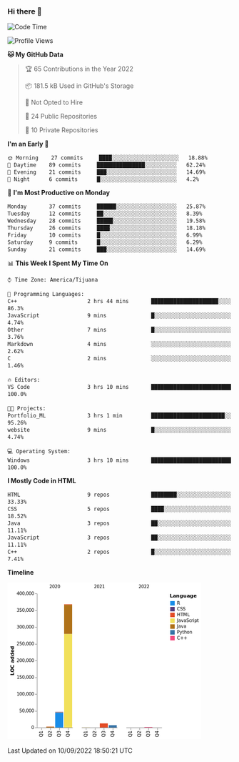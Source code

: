 ### Hi there 👋

<!--START_SECTION:waka-->
![Code Time](http://img.shields.io/badge/Code%20Time-108%20hrs%2033%20mins-blue)

![Profile Views](http://img.shields.io/badge/Profile%20Views-0-blue)

**🐱 My GitHub Data** 

> 🏆 65 Contributions in the Year 2022
 > 
> 📦 181.5 kB Used in GitHub's Storage 
 > 
> 🚫 Not Opted to Hire
 > 
> 📜 24 Public Repositories 
 > 
> 🔑 10 Private Repositories  
 > 
**I'm an Early 🐤** 

```text
🌞 Morning    27 commits     ████░░░░░░░░░░░░░░░░░░░░░   18.88% 
🌆 Daytime    89 commits     ███████████████░░░░░░░░░░   62.24% 
🌃 Evening    21 commits     ███░░░░░░░░░░░░░░░░░░░░░░   14.69% 
🌙 Night      6 commits      █░░░░░░░░░░░░░░░░░░░░░░░░   4.2%

```
📅 **I'm Most Productive on Monday** 

```text
Monday       37 commits     ██████░░░░░░░░░░░░░░░░░░░   25.87% 
Tuesday      12 commits     ██░░░░░░░░░░░░░░░░░░░░░░░   8.39% 
Wednesday    28 commits     █████░░░░░░░░░░░░░░░░░░░░   19.58% 
Thursday     26 commits     ████░░░░░░░░░░░░░░░░░░░░░   18.18% 
Friday       10 commits     █░░░░░░░░░░░░░░░░░░░░░░░░   6.99% 
Saturday     9 commits      █░░░░░░░░░░░░░░░░░░░░░░░░   6.29% 
Sunday       21 commits     ███░░░░░░░░░░░░░░░░░░░░░░   14.69%

```


📊 **This Week I Spent My Time On** 

```text
⌚︎ Time Zone: America/Tijuana

💬 Programming Languages: 
C++                      2 hrs 44 mins       █████████████████████░░░░   86.3% 
JavaScript               9 mins              █░░░░░░░░░░░░░░░░░░░░░░░░   4.74% 
Other                    7 mins              █░░░░░░░░░░░░░░░░░░░░░░░░   3.76% 
Markdown                 4 mins              ░░░░░░░░░░░░░░░░░░░░░░░░░   2.62% 
C                        2 mins              ░░░░░░░░░░░░░░░░░░░░░░░░░   1.46%

🔥 Editors: 
VS Code                  3 hrs 10 mins       █████████████████████████   100.0%

🐱‍💻 Projects: 
Portfolio_ML             3 hrs 1 min         ███████████████████████░░   95.26% 
website                  9 mins              █░░░░░░░░░░░░░░░░░░░░░░░░   4.74%

💻 Operating System: 
Windows                  3 hrs 10 mins       █████████████████████████   100.0%

```

**I Mostly Code in HTML** 

```text
HTML                     9 repos             ████████░░░░░░░░░░░░░░░░░   33.33% 
CSS                      5 repos             ████░░░░░░░░░░░░░░░░░░░░░   18.52% 
Java                     3 repos             ██░░░░░░░░░░░░░░░░░░░░░░░   11.11% 
JavaScript               3 repos             ██░░░░░░░░░░░░░░░░░░░░░░░   11.11% 
C++                      2 repos             █░░░░░░░░░░░░░░░░░░░░░░░░   7.41%

```


**Timeline**

![Chart not found](https://raw.githubusercontent.com/Aarushi-Pandey/Aarushi-Pandey/main/charts/bar_graph.png) 


 Last Updated on 10/09/2022 18:50:21 UTC
<!--END_SECTION:waka-->
